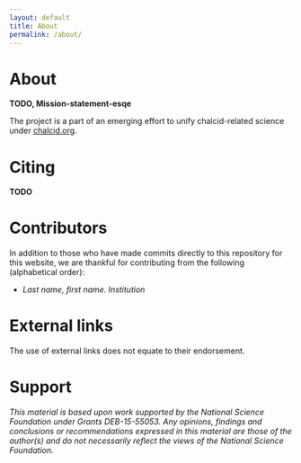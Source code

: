 ```yaml
---
layout: default 
title: About
permalink: /about/
---
```


# About 

__TODO, Mission-statement-esqe__

The project is a part of an emerging effort to unify chalcid-related science under [chalcid.org](http://chalcid.org).

# Citing

__TODO__

# Contributors

In addition to those who have made commits directly to this repository for this website, we are thankful for contributing from the following (alphabetical order):

* _Last name, first name. Institution_

# External links

The use of external links does not equate to their endorsement. 

# Support

_This material is based upon work supported by the National Science Foundation under Grants DEB-15-55053. Any opinions, findings and conclusions or recommendations expressed in this material are those of the author(s) and do not necessarily reflect the views of the National Science Foundation._


